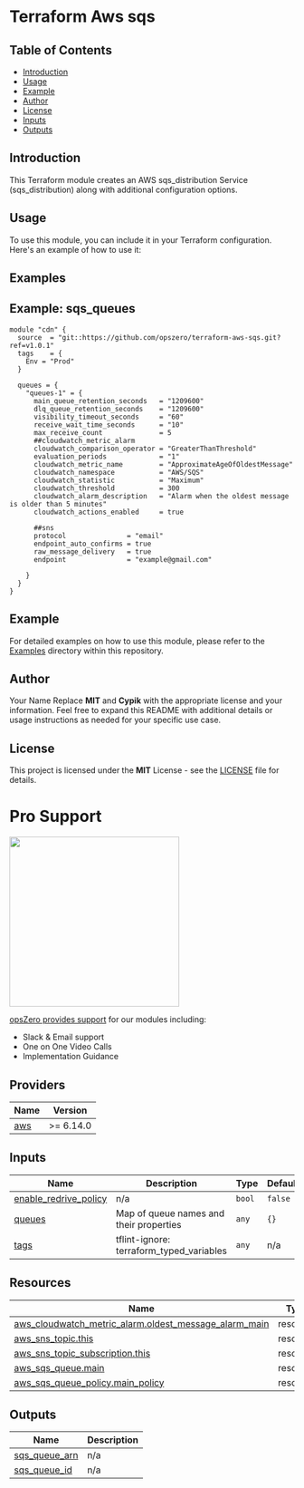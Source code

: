 # Terraform Aws sqs

## Table of Contents
- [Introduction](#introduction)
- [Usage](#usage)
- [Example](#Example)
- [Author](#Author)
- [License](#license)
- [Inputs](#inputs)
- [Outputs](#outputs)

## Introduction
This Terraform module creates an AWS sqs_distribution Service (sqs_distribution) along with additional configuration options.
## Usage
To use this module, you can include it in your Terraform configuration. Here's an example of how to use it:

## Examples

## Example: sqs_queues
```hcl
module "cdn" {
  source  = "git::https://github.com/opszero/terraform-aws-sqs.git?ref=v1.0.1"
  tags    = {
    Env = "Prod"
  }

  queues = {
    "queues-1" = {
      main_queue_retention_seconds   = "1209600"
      dlq_queue_retention_seconds    = "1209600"
      visibility_timeout_seconds     = "60"
      receive_wait_time_seconds      = "10"
      max_receive_count              = 5
      ##cloudwatch_metric_alarm
      cloudwatch_comparison_operator = "GreaterThanThreshold"
      evaluation_periods             = "1"
      cloudwatch_metric_name         = "ApproximateAgeOfOldestMessage"
      cloudwatch_namespace           = "AWS/SQS"
      cloudwatch_statistic           = "Maximum"
      cloudwatch_threshold           = 300
      cloudwatch_alarm_description   = "Alarm when the oldest message is older than 5 minutes"
      cloudwatch_actions_enabled     = true

      ##sns
      protocol               = "email"
      endpoint_auto_confirms = true
      raw_message_delivery   = true
      endpoint               = "example@gmail.com"

    }
  }
}
```

## Example
For detailed examples on how to use this module, please refer to the [Examples](https://github.com/opszero/terraform-aws-sqs/tree/master/example) directory within this repository.

## Author
Your Name Replace **MIT** and **Cypik** with the appropriate license and your information. Feel free to expand this README with additional details or usage instructions as needed for your specific use case.

## License
This project is licensed under the **MIT** License - see the [LICENSE](https://github.com/opszero/terraform-aws-sqs/blob/master/LICENSE) file for details.

<!-- BEGIN_TF_DOCS -->

# Pro Support

<a href="https://www.opszero.com"><img src="https://media.opszero.com/insights/brands/logo/2023/04/26/02/04/12/opsZero_logo.svg" width="300px"/></a>

[opsZero provides support](https://www.opszero.com/devops) for our modules including:

-   Slack & Email support
-   One on One Video Calls
-   Implementation Guidance
## Providers

| Name | Version |
|------|---------|
| <a name="provider_aws"></a> [aws](#provider\_aws) | >= 6.14.0 |
## Inputs

| Name | Description | Type | Default | Required |
|------|-------------|------|---------|:--------:|
| <a name="input_enable_redrive_policy"></a> [enable\_redrive\_policy](#input\_enable\_redrive\_policy) | n/a | `bool` | `false` | no |
| <a name="input_queues"></a> [queues](#input\_queues) | Map of queue names and their properties | `any` | `{}` | no |
| <a name="input_tags"></a> [tags](#input\_tags) | tflint-ignore: terraform\_typed\_variables | `any` | n/a | yes |
## Resources

| Name | Type |
|------|------|
| [aws_cloudwatch_metric_alarm.oldest_message_alarm_main](https://registry.terraform.io/providers/hashicorp/aws/latest/docs/resources/cloudwatch_metric_alarm) | resource |
| [aws_sns_topic.this](https://registry.terraform.io/providers/hashicorp/aws/latest/docs/resources/sns_topic) | resource |
| [aws_sns_topic_subscription.this](https://registry.terraform.io/providers/hashicorp/aws/latest/docs/resources/sns_topic_subscription) | resource |
| [aws_sqs_queue.main](https://registry.terraform.io/providers/hashicorp/aws/latest/docs/resources/sqs_queue) | resource |
| [aws_sqs_queue_policy.main_policy](https://registry.terraform.io/providers/hashicorp/aws/latest/docs/resources/sqs_queue_policy) | resource |
## Outputs

| Name | Description |
|------|-------------|
| <a name="output_sqs_queue_arn"></a> [sqs\_queue\_arn](#output\_sqs\_queue\_arn) | n/a |
| <a name="output_sqs_queue_id"></a> [sqs\_queue\_id](#output\_sqs\_queue\_id) | n/a |
<!-- END_TF_DOCS -->